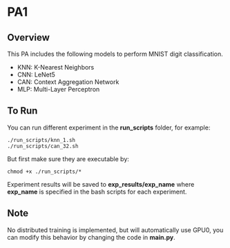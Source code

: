 # PA1

## Overview
This PA includes the following models to perform MNIST digit classification.
* KNN: K-Nearest Neighbors
* CNN: LeNet5
* CAN: Context Aggregation Network
* MLP: Multi-Layer Perceptron

## To Run

You can run different experiment in the __run_scripts__ folder, for example:

```
./run_scripts/knn_1.sh
./run_scripts/can_32.sh
```
But first make sure they are executable by:

```
chmod +x ./run_scripts/*
```

Experiment results will be saved to __exp_results/exp_name__ where __exp_name__ is specified in the bash scripts for each experiment.

## Note

No distributed training is implemented, but will automatically use GPU0, you can modify this behavior by changing the code in __main.py__.